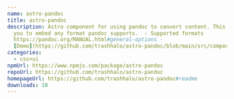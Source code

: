 ```yaml
---
name: astro-pandoc
title: astro-pandoc
description: Astro component for using pandoc to convert content. This allows
  you to embed any format pandoc supports.  - Supported formats
  https://pandoc.org/MANUAL.html#general-options -
  [Demo](https://github.com/trashhalo/astro-pandoc/blob/main/src/components/Demo.
categories:
  - css+ui
npmUrl: https://www.npmjs.com/package/astro-pandoc
repoUrl: https://github.com/trashhalo/astro-pandoc
homepageUrl: https://github.com/trashhalo/astro-pandoc#readme
downloads: 10
---
```

